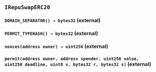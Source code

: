 ## `IRepuSwapERC20`






### `DOMAIN_SEPARATOR() → bytes32` (external)





### `PERMIT_TYPEHASH() → bytes32` (external)





### `nonces(address owner) → uint256` (external)





### `permit(address owner, address spender, uint256 value, uint256 deadline, uint8 v, bytes32 r, bytes32 s)` (external)






